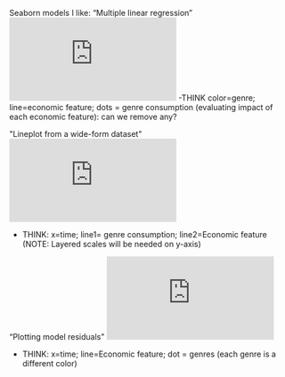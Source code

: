 Seaborn models I like:
“Multiple linear regression”
![Multiple linear regression](https://seaborn.pydata.org/examples/multiple_regression.html)
-THINK color=genre; line=economic feature; dots = genre consumption
(evaluating impact of each economic feature): can we remove any?
 
"Lineplot from a wide-form dataset"
![Lineplot](https://seaborn.pydata.org/examples/wide_data_lineplot.html)
- THINK: x=time; line1= genre consumption; line2=Economic feature (NOTE: Layered scales will be needed on y-axis)
 

“Plotting model residuals”
![Plotting model residuals](https://seaborn.pydata.org/examples/residplot.html)
- THINK: x=time; line=Economic feature; dot = genres (each genre is a different color)
